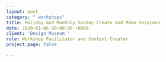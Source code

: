 ```yaml
---
layout: post
category: " workshops"
title: Holiday and Monthly Sunday Create and Make Sessions
date: 2020-01-06 00:00:00 +0000
client: 'Design Museum '
role: Workshop Facilitator and Content Creator
project_page: false

---
```


